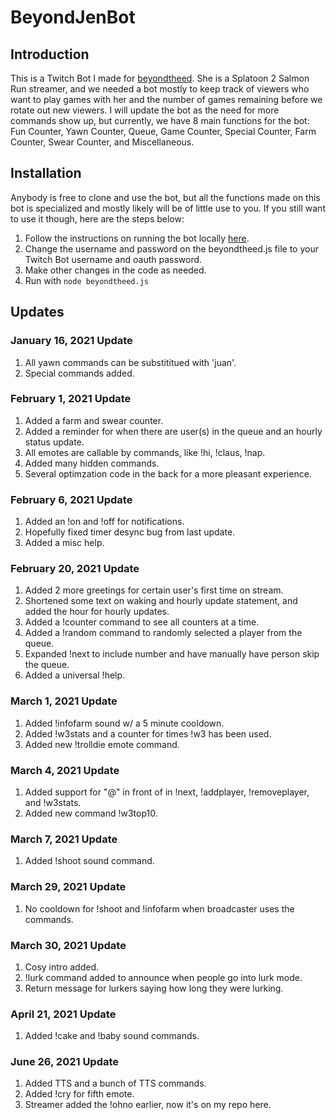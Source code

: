 # BeyondJenBot

## Introduction

This is a Twitch Bot I made for [beyondtheed](https://www.twitch.tv/beyondtheed). She is a Splatoon 2
Salmon Run streamer, and we needed a bot mostly to keep track of viewers who want to play games with
her and the number of games remaining before we rotate out new viewers. I will update the bot as the
need for more commands show up, but currently, we have 8 main functions for the bot: Fun Counter,
Yawn Counter, Queue, Game Counter, Special Counter, Farm Counter, Swear Counter, and Miscellaneous.  

## Installation

Anybody is free to clone and use the bot, but all the functions made on this bot is specialized and mostly
likely will be of little use to you. If you still want to use it though, here are the steps below:  

1. Follow the instructions on running the bot locally [here](https://dev.twitch.tv/docs/irc).
2. Change the username and password on the beyondtheed.js file to your Twitch Bot username and oauth password.
3. Make other changes in the code as needed.
4. Run with `node beyondtheed.js`  

## Updates

### January 16, 2021 Update  

1. All yawn commands can be substititued with 'juan'.
2. Special commands added.  

### February 1, 2021 Update  

1. Added a farm and swear counter.
2. Added a reminder for when there are user(s) in the queue and an hourly status update.
3. All emotes are callable by commands, like !hi, !claus, !nap.
4. Added many hidden commands.
5. Several optimzation code in the back for a more pleasant experience.  

### February 6, 2021 Update  

1. Added an !on and !off for notifications.
2. Hopefully fixed timer desync bug from last update.
3. Added a misc help.

### February 20, 2021 Update  

1. Added 2 more greetings for certain user's first time on stream.
2. Shortened some text on waking and hourly update statement, and added the hour for hourly updates.
3. Added a !counter command to see all counters at a time.
4. Added a !random command to randomly selected a player from the queue.
5. Expanded !next to include number and have manually have person skip the queue. 
6. Added a universal !help.  

### March 1, 2021 Update

1. Added !infofarm sound w/ a 5 minute cooldown.
2. Added !w3stats and a counter for times !w3 has been used.
3. Added new !trolldie emote command.  

### March 4, 2021 Update

1. Added support for "@" in front of <user> in !next, !addplayer, !removeplayer, and !w3stats.
2. Added new command !w3top10.

### March 7, 2021 Update  

1. Added !shoot sound command. 

### March 29, 2021 Update  

1. No cooldown for !shoot and !infofarm when broadcaster uses the commands. 

### March 30, 2021 Update  

1. Cosy intro added.
2. !lurk command added to announce when people go into lurk mode.
3. Return message for lurkers saying how long they were lurking. 

### April 21, 2021 Update  

1. Added !cake and !baby sound commands. 

### June 26, 2021 Update

1. Added TTS and a bunch of TTS commands.
2. Added !cry for fifth emote.
3. Streamer added the !ohno earlier, now it's on my repo here.  



